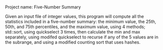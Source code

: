 Project name: Five-Number Summary

Given an input file of integer values, this program will compute all the statistics included in a five-number summary: the minimum value, the 25th, 50th, and 75th percentiles, and the maximum value,
using 4 methods; std::sort, using quickselect 3 times, then calculate the min and max separately, using modifed quickselect to recurse if any of the 5 values are in the subrange, and using 
a modified counting sort that uses hashes.
